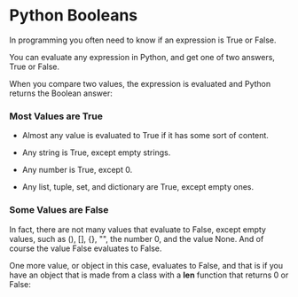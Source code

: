 # Python Booleans

In programming you often need to know if an expression is True or False.

You can evaluate any expression in Python, and get one of two answers, True or False.

When you compare two values, the expression is evaluated and Python returns the Boolean answer:

### Most Values are True
- Almost any value is evaluated to True if it has some sort of content.

- Any string is True, except empty strings.

 - Any number is True, except 0.

-  Any list, tuple, set, and dictionary are True, except empty ones.

### Some Values are False


In fact, there are not many values that evaluate to False, except empty values, such as (), [], {}, "", the number 0, and the value None. And of course the value False evaluates to False.


One more value, or object in this case, evaluates to False, and that is if you have an object that is made from a class with a __len__ function that returns 0 or False: